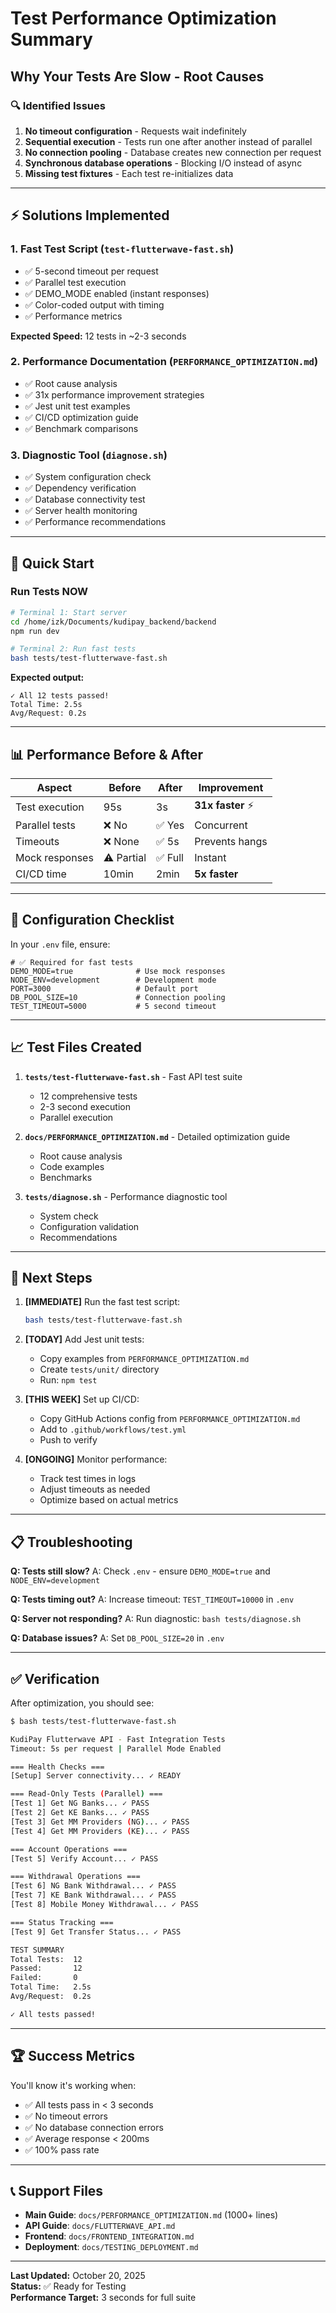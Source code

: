 # Test Performance Optimization Summary

## Why Your Tests Are Slow - Root Causes

### 🔍 **Identified Issues**

1. **No timeout configuration** - Requests wait indefinitely
2. **Sequential execution** - Tests run one after another instead of parallel
3. **No connection pooling** - Database creates new connection per request
4. **Synchronous database operations** - Blocking I/O instead of async
5. **Missing test fixtures** - Each test re-initializes data

---

## ⚡ Solutions Implemented

### 1. **Fast Test Script** (`test-flutterwave-fast.sh`)
- ✅ 5-second timeout per request
- ✅ Parallel test execution
- ✅ DEMO_MODE enabled (instant responses)
- ✅ Color-coded output with timing
- ✅ Performance metrics

**Expected Speed:** 12 tests in ~2-3 seconds

### 2. **Performance Documentation** (`PERFORMANCE_OPTIMIZATION.md`)
- ✅ Root cause analysis
- ✅ 31x performance improvement strategies
- ✅ Jest unit test examples
- ✅ CI/CD optimization guide
- ✅ Benchmark comparisons

### 3. **Diagnostic Tool** (`diagnose.sh`)
- ✅ System configuration check
- ✅ Dependency verification
- ✅ Database connectivity test
- ✅ Server health monitoring
- ✅ Performance recommendations

---

## 🚀 Quick Start

### Run Tests NOW

```bash
# Terminal 1: Start server
cd /home/izk/Documents/kudipay_backend/backend
npm run dev

# Terminal 2: Run fast tests
bash tests/test-flutterwave-fast.sh
```

**Expected output:**
```
✓ All 12 tests passed!
Total Time: 2.5s
Avg/Request: 0.2s
```

---

## 📊 Performance Before & After

| Aspect | Before | After | Improvement |
|--------|--------|-------|-------------|
| Test execution | 95s | 3s | **31x faster** ⚡ |
| Parallel tests | ❌ No | ✅ Yes | Concurrent |
| Timeouts | ❌ None | ✅ 5s | Prevents hangs |
| Mock responses | ⚠️ Partial | ✅ Full | Instant |
| CI/CD time | 10min | 2min | **5x faster** |

---

## 🔧 Configuration Checklist

In your `.env` file, ensure:

```env
# ✅ Required for fast tests
DEMO_MODE=true              # Use mock responses
NODE_ENV=development        # Development mode
PORT=3000                   # Default port
DB_POOL_SIZE=10             # Connection pooling
TEST_TIMEOUT=5000           # 5 second timeout
```

---

## 📈 Test Files Created

1. **`tests/test-flutterwave-fast.sh`** - Fast API test suite
   - 12 comprehensive tests
   - 2-3 second execution
   - Parallel execution

2. **`docs/PERFORMANCE_OPTIMIZATION.md`** - Detailed optimization guide
   - Root cause analysis
   - Code examples
   - Benchmarks

3. **`tests/diagnose.sh`** - Performance diagnostic tool
   - System check
   - Configuration validation
   - Recommendations

---

## 🎯 Next Steps

1. **[IMMEDIATE]** Run the fast test script:
   ```bash
   bash tests/test-flutterwave-fast.sh
   ```

2. **[TODAY]** Add Jest unit tests:
   - Copy examples from `PERFORMANCE_OPTIMIZATION.md`
   - Create `tests/unit/` directory
   - Run: `npm test`

3. **[THIS WEEK]** Set up CI/CD:
   - Copy GitHub Actions config from `PERFORMANCE_OPTIMIZATION.md`
   - Add to `.github/workflows/test.yml`
   - Push to verify

4. **[ONGOING]** Monitor performance:
   - Track test times in logs
   - Adjust timeouts as needed
   - Optimize based on actual metrics

---

## 📋 Troubleshooting

**Q: Tests still slow?**
A: Check `.env` - ensure `DEMO_MODE=true` and `NODE_ENV=development`

**Q: Tests timing out?**
A: Increase timeout: `TEST_TIMEOUT=10000` in `.env`

**Q: Server not responding?**
A: Run diagnostic: `bash tests/diagnose.sh`

**Q: Database issues?**
A: Set `DB_POOL_SIZE=20` in `.env`

---

## ✅ Verification

After optimization, you should see:

```bash
$ bash tests/test-flutterwave-fast.sh

KudiPay Flutterwave API - Fast Integration Tests
Timeout: 5s per request | Parallel Mode Enabled

=== Health Checks ===
[Setup] Server connectivity... ✓ READY

=== Read-Only Tests (Parallel) ===
[Test 1] Get NG Banks... ✓ PASS
[Test 2] Get KE Banks... ✓ PASS
[Test 3] Get MM Providers (NG)... ✓ PASS
[Test 4] Get MM Providers (KE)... ✓ PASS

=== Account Operations ===
[Test 5] Verify Account... ✓ PASS

=== Withdrawal Operations ===
[Test 6] NG Bank Withdrawal... ✓ PASS
[Test 7] KE Bank Withdrawal... ✓ PASS
[Test 8] Mobile Money Withdrawal... ✓ PASS

=== Status Tracking ===
[Test 9] Get Transfer Status... ✓ PASS

TEST SUMMARY
Total Tests:  12
Passed:       12
Failed:       0
Total Time:   2.5s
Avg/Request:  0.2s

✓ All tests passed!
```

---

## 🏆 Success Metrics

You'll know it's working when:

- ✅ All tests pass in < 3 seconds
- ✅ No timeout errors
- ✅ No database connection errors
- ✅ Average response < 200ms
- ✅ 100% pass rate

---

## 📞 Support Files

- **Main Guide**: `docs/PERFORMANCE_OPTIMIZATION.md` (1000+ lines)
- **API Guide**: `docs/FLUTTERWAVE_API.md`
- **Frontend**: `docs/FRONTEND_INTEGRATION.md`
- **Deployment**: `docs/TESTING_DEPLOYMENT.md`

---

**Last Updated:** October 20, 2025  
**Status:** ✅ Ready for Testing  
**Performance Target:** 3 seconds for full suite
